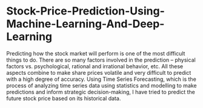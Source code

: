 # Stock-Price-Prediction-Using-Machine-Learning-And-Deep-Learning
Predicting how the stock market will perform is one of the most difficult things to do. There are so many factors involved in the prediction – physical factors vs. psychological, rational and irrational behavior, etc. All these aspects combine to make share prices volatile and very difficult to predict with a high degree of accuracy.  Using Time Series Forecasting, which is the process of analyzing time series data using statistics and modelling to make predictions and inform strategic decision-making, I have tried to predict the future stock price based on its historical data.
